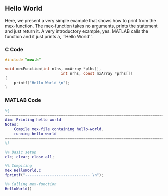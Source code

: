 ## Hello World
Here, we present a very simple example that shows how to print from the mex-function. The mex-function takes no arguments, prints the statement and just return it. 
A very introductory example, yes. MATLAB calls the function and it just prints a, ``Hello World''. 

### C Code
```C
#include "mex.h"

void mexFunction(int nlhs, mxArray *plhs[], 
        				 int nrhs, const mxArray *prhs[])
{
    printf("Hello World \n");
}
```




### MATLAB Code
```Matlab
%{
=================================================================================
Aim: Printing hello world
Notes:
    Compile mex-file containing hello-world.
    running hello-world
=================================================================================
%}

%% Basic setup
clc; clear; close all;

%% Compiling
mex HelloWorld.c
fprintf("----------------------------- \n");

%% Calling mex-function
HelloWorld()

```
